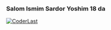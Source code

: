### Salom Ismim Sardor Yoshim 18 da

[![CoderLast](https://github-readme-stats.vercel.app/api?username=coderlast)](https://github.com/coderlast/github-readme-stats)
